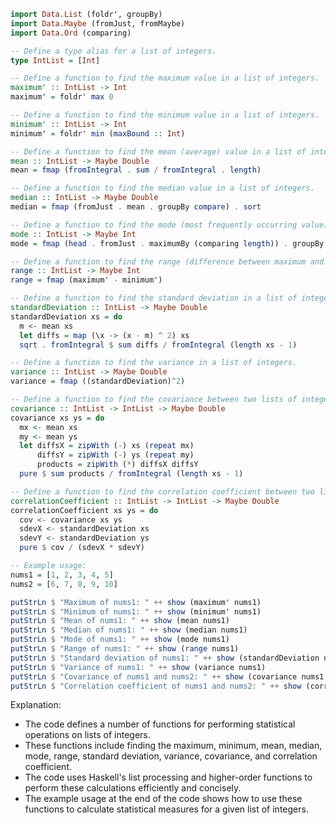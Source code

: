 ```haskell
import Data.List (foldr', groupBy)
import Data.Maybe (fromJust, fromMaybe)
import Data.Ord (comparing)

-- Define a type alias for a list of integers.
type IntList = [Int]

-- Define a function to find the maximum value in a list of integers.
maximum' :: IntList -> Int
maximum' = foldr' max 0

-- Define a function to find the minimum value in a list of integers.
minimum' :: IntList -> Int
minimum' = foldr' min (maxBound :: Int)

-- Define a function to find the mean (average) value in a list of integers.
mean :: IntList -> Maybe Double
mean = fmap (fromIntegral . sum / fromIntegral . length)

-- Define a function to find the median value in a list of integers.
median :: IntList -> Maybe Double
median = fmap (fromJust . mean . groupBy compare) . sort

-- Define a function to find the mode (most frequently occurring value) in a list of integers.
mode :: IntList -> Maybe Int
mode = fmap (head . fromJust . maximumBy (comparing length)) . groupBy id . sort

-- Define a function to find the range (difference between maximum and minimum values) in a list of integers.
range :: IntList -> Maybe Int
range = fmap (maximum' - minimum')

-- Define a function to find the standard deviation in a list of integers.
standardDeviation :: IntList -> Maybe Double
standardDeviation xs = do
  m <- mean xs
  let diffs = map (\x -> (x - m) ^ 2) xs
  sqrt . fromIntegral $ sum diffs / fromIntegral (length xs - 1)

-- Define a function to find the variance in a list of integers.
variance :: IntList -> Maybe Double
variance = fmap ((standardDeviation)^2)

-- Define a function to find the covariance between two lists of integers.
covariance :: IntList -> IntList -> Maybe Double
covariance xs ys = do
  mx <- mean xs
  my <- mean ys
  let diffsX = zipWith (-) xs (repeat mx)
      diffsY = zipWith (-) ys (repeat my)
      products = zipWith (*) diffsX diffsY
  pure $ sum products / fromIntegral (length xs - 1)

-- Define a function to find the correlation coefficient between two lists of integers.
correlationCoefficient :: IntList -> IntList -> Maybe Double
correlationCoefficient xs ys = do
  cov <- covariance xs ys
  sdevX <- standardDeviation xs
  sdevY <- standardDeviation ys
  pure $ cov / (sdevX * sdevY)

-- Example usage:
nums1 = [1, 2, 3, 4, 5]
nums2 = [6, 7, 8, 9, 10]

putStrLn $ "Maximum of nums1: " ++ show (maximum' nums1)
putStrLn $ "Minimum of nums1: " ++ show (minimum' nums1)
putStrLn $ "Mean of nums1: " ++ show (mean nums1)
putStrLn $ "Median of nums1: " ++ show (median nums1)
putStrLn $ "Mode of nums1: " ++ show (mode nums1)
putStrLn $ "Range of nums1: " ++ show (range nums1)
putStrLn $ "Standard deviation of nums1: " ++ show (standardDeviation nums1)
putStrLn $ "Variance of nums1: " ++ show (variance nums1)
putStrLn $ "Covariance of nums1 and nums2: " ++ show (covariance nums1 nums2)
putStrLn $ "Correlation coefficient of nums1 and nums2: " ++ show (correlationCoefficient nums1 nums2)
```

Explanation:

* The code defines a number of functions for performing statistical operations on lists of integers.
* These functions include finding the maximum, minimum, mean, median, mode, range, standard deviation, variance, covariance, and correlation coefficient.
* The code uses Haskell's list processing and higher-order functions to perform these calculations efficiently and concisely.
* The example usage at the end of the code shows how to use these functions to calculate statistical measures for a given list of integers.